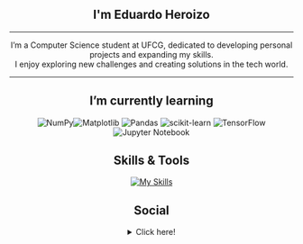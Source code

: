 <div align="center">

## I'm Eduardo Heroizo

---

I’m a Computer Science student at UFCG, dedicated to developing personal projects and expanding my skills.  
I enjoy exploring new challenges and creating solutions in the tech world.

---

</div>

<div align="center">

## I’m currently learning

![NumPy](https://img.shields.io/badge/numpy-%23013243.svg?style=for-the-badge&logo=numpy&logoColor=white)![Matplotlib](https://img.shields.io/badge/Matplotlib-%23ffffff.svg?style=for-the-badge&logo=Matplotlib&logoColor=black) ![Pandas](https://img.shields.io/badge/pandas-%23150458.svg?style=for-the-badge&logo=pandas&logoColor=white)
 ![scikit-learn](https://img.shields.io/badge/scikit--learn-%23F7931E.svg?style=for-the-badge&logo=scikit-learn&logoColor=white) ![TensorFlow](https://img.shields.io/badge/TensorFlow-%23FF6F00.svg?style=for-the-badge&logo=TensorFlow&logoColor=white) ![Jupyter Notebook](https://img.shields.io/badge/jupyter-%23FA0F00.svg?style=for-the-badge&logo=jupyter&logoColor=white)

</div>

<div align="center">

## Skills & Tools

[![My Skills](https://skillicons.dev/icons?i=python,java,git,linux,vscode,github,vim)](https://skillicons.dev)

</div>

<div align="center">

## Social

<details align="center">
  <summary>Click here!</summary>
  <br>
  <a href="mailto:eduardoheroizo@gmail.com">
    <img src="https://img.shields.io/badge/Gmail-D14836?style=for-the-badge&logo=gmail&logoColor=white" alt="Gmail">
  </a>
  <a href="hGOttps://www.linkedin.com/in/eduardo-heroizo-046061344">
    <img src="https://img.shields.io/badge/-LinkedIn-%230077B5?style=for-the-badge&logo=linkedin&logoColor=white" alt="LinkedIn">
  </a>
</details>

</div>
